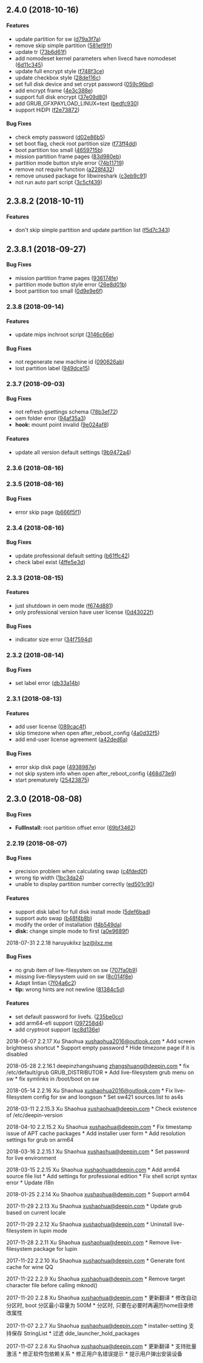 <a name=""></a>
##  2.4.0 (2018-10-16)


#### Features

*   update partition for sw ([d79a3f7a](https://github.com/linuxdeepin/deepin-install-reborn/commit/d79a3f7a2d864150f2e7b18a5d60b8d53daa1805))
*   remove skip simple partition ([581ef91f](https://github.com/linuxdeepin/deepin-install-reborn/commit/581ef91f1419b9f932556aa7312a839c04af8590))
*   update tr ([73b6d61f](https://github.com/linuxdeepin/deepin-install-reborn/commit/73b6d61f5bad3213b241418e79b803bf8591d41e))
*   add nomodeset kernel parameters when livecd have nomodeset ([6d11c345](https://github.com/linuxdeepin/deepin-install-reborn/commit/6d11c345018ee6eca9457b9fe90152eaebd78e51))
*   update full encrypt style ([f748f3ce](https://github.com/linuxdeepin/deepin-install-reborn/commit/f748f3ce0bc9db547ebe4742d579d5225257b622))
*   update checkbox style ([28de116c](https://github.com/linuxdeepin/deepin-install-reborn/commit/28de116cd0d42209d9c52f4dbed2d43d8028761a))
*   set full disk device and set crypt password ([059c96bd](https://github.com/linuxdeepin/deepin-install-reborn/commit/059c96bde6cbc2eb61d3d207558caa9f348388ab))
*   add encrypt frame ([4e3c388e](https://github.com/linuxdeepin/deepin-install-reborn/commit/4e3c388e3ca3a8675711133a28fde11b012b22f8))
*   support full disk encrypt ([37e09d80](https://github.com/linuxdeepin/deepin-install-reborn/commit/37e09d806488937a40945ef7aebaa9919a8e5a2c))
*   add GRUB_GFXPAYLOAD_LINUX=text ([bedfc930](https://github.com/linuxdeepin/deepin-install-reborn/commit/bedfc9305f2a50c2cb7ceb4dfee5165afd2ccd33))
*   support HiDPI ([f2e73872](https://github.com/linuxdeepin/deepin-install-reborn/commit/f2e7387297bd744198db22f7ebccb7965a77e8c6))

#### Bug Fixes

*   check empty password ([d02e86b5](https://github.com/linuxdeepin/deepin-install-reborn/commit/d02e86b55bef2b752baee1996f14a14e8304e3ea))
*   set boot flag, check root partition size ([f73ff4dd](https://github.com/linuxdeepin/deepin-install-reborn/commit/f73ff4dde64c9df945c914ce3a61a453e22569ff))
*   boot partition too small ([4659715b](https://github.com/linuxdeepin/deepin-install-reborn/commit/4659715bee27cc9a38fd4e8e4a5373d48c438e27))
*   mission partition frame pages ([83d980eb](https://github.com/linuxdeepin/deepin-install-reborn/commit/83d980ebf375365e5d1fdb422209b784047ac21d))
*   partition mode button style error ([74b11719](https://github.com/linuxdeepin/deepin-install-reborn/commit/74b11719429c009e59a55f16d3d214783618d852))
*   remove not require function ([a228f432](https://github.com/linuxdeepin/deepin-install-reborn/commit/a228f432f12271846b11028b38cc4cdfe0b472d6))
*   remove unused package for libwireshark ([c3eb9c91](https://github.com/linuxdeepin/deepin-install-reborn/commit/c3eb9c91dc2f87a89fc74b0e6d774840d6d0d383))
*   not run auto part script ([3c5cf439](https://github.com/linuxdeepin/deepin-install-reborn/commit/3c5cf439ba2fbef2c8cdbdf3b6218413429ec70c))



<a name=""></a>
##  2.3.8.2 (2018-10-11)


#### Features

*   don't skip simple partition and update partition list ([f5d7c343](https://github.com/linuxdeepin/deepin-install-reborn/commit/f5d7c34334a292ea91faf816f55fba811d0b08d1))



<a name=""></a>
##  2.3.8.1 (2018-09-27)


#### Bug Fixes

*   mission partition frame pages ([936174fe](https://github.com/linuxdeepin/deepin-install-reborn/commit/936174fe43fabcd78b84e152d429cc320f1ed8f0))
*   partition mode button style error ([26e8d01b](https://github.com/linuxdeepin/deepin-install-reborn/commit/26e8d01b7b8f7f472ef534c3697b33de902ae1bc))
*   boot partition too small ([0d9e9e6f](https://github.com/linuxdeepin/deepin-install-reborn/commit/0d9e9e6f63889e24bfaef9b57bc4342e8b5d2e80))



<a name="2.3.8"></a>
### 2.3.8 (2018-09-14)


#### Features

*   update mips inchroot script ([3146c66e](https://github.com/linuxdeepin/deepin-install-reborn/commit/3146c66eff592cfc16cc6b5f9718faa387ea5cc8))

#### Bug Fixes

*   not regenerate new machine id ([090626ab](https://github.com/linuxdeepin/deepin-install-reborn/commit/090626ab4fd66092b660801cb4e90fa6fdee997b))
*   lost partition label ([949dce15](https://github.com/linuxdeepin/deepin-install-reborn/commit/949dce15bb76c5755b99b66db7a3e186a508fdd0))



<a name="2.3.7"></a>
### 2.3.7 (2018-09-03)


#### Bug Fixes

*   not refresh gsettings schema ([78b3ef72](https://github.com/linuxdeepin/deepin-install-reborn/commit/78b3ef723ede586bde3668f778e42911ac944a06))
*   oem folder error ([94af35a3](https://github.com/linuxdeepin/deepin-install-reborn/commit/94af35a32d4a43e9dbe2259ab47c9882f5aca289))
* **hook:**  mount point invalid ([9e024af8](https://github.com/linuxdeepin/deepin-install-reborn/commit/9e024af869365cd5ce6bf7c720934e447a278e6e))

#### Features

*   update all version default settings ([9b9472a4](https://github.com/linuxdeepin/deepin-install-reborn/commit/9b9472a48b8696277725fca9d1cf25c46a0faddc))



<a name="2.3.6"></a>
### 2.3.6 (2018-08-16)




<a name="2.3.5"></a>
### 2.3.5 (2018-08-16)


#### Bug Fixes

*   error skip page ([b666f5f1](https://github.com/linuxdeepin/deepin-install-reborn/commit/b666f5f1bf6e3724309cb7ad135ee7a68335cf48))



<a name="2.3.4"></a>
### 2.3.4 (2018-08-16)


#### Bug Fixes

*   update professional default setting ([b61ffc42](https://github.com/linuxdeepin/deepin-install-reborn/commit/b61ffc4291c58459461eee5c9fca982452c12bf4))
*   check label exist ([4ffe5e3d](https://github.com/linuxdeepin/deepin-install-reborn/commit/4ffe5e3dce345007cb2e7ec652c81ab4c1f5b986))



<a name="2.3.3"></a>
### 2.3.3 (2018-08-15)


#### Features

*   just shutdown in oem mode ([f674d881](https://github.com/linuxdeepin/deepin-install-reborn/commit/f674d881be9de3df35a1ee763418d6fab149fae3))
*   only professional version have user license ([0d43022f](https://github.com/linuxdeepin/deepin-install-reborn/commit/0d43022f3a6a070f7effeabc439642aebaec65b6))

#### Bug Fixes

*   indicator size error ([34f7594d](https://github.com/linuxdeepin/deepin-install-reborn/commit/34f7594d6c517d56e099be1495c1002dd8d59b67))



<a name="2.3.2"></a>
### 2.3.2 (2018-08-14)


#### Bug Fixes

*   set label error ([db33a14b](https://github.com/linuxdeepin/deepin-install-reborn/commit/db33a14b1465658dbe91d1b42af8eb14094140aa))



<a name="2.3.1"></a>
### 2.3.1 (2018-08-13)


#### Features

*   add user license ([089cac4f](https://github.com/linuxdeepin/deepin-install-reborn/commit/089cac4fdcc7ecbb065b13d3efc03e9534e78378))
*   skip timezone when open after_reboot_config ([4a0d32f5](https://github.com/linuxdeepin/deepin-install-reborn/commit/4a0d32f558f82827db4198834c005df078bec200))
*   add end-user license agreement ([a42ded6a](https://github.com/linuxdeepin/deepin-install-reborn/commit/a42ded6a2963f0e309c5780f191f9281db73134b))

#### Bug Fixes

*   error skip disk page ([4938987e](https://github.com/linuxdeepin/deepin-install-reborn/commit/4938987eccaf638a7b1a19b0b3922e04c92ace28))
*   not skip system info when open after_reboot_config ([468d73e9](https://github.com/linuxdeepin/deepin-install-reborn/commit/468d73e96226a3af1dbc8e520f2c8ea3e5b545c7))
*   start prematurely ([25423875](https://github.com/linuxdeepin/deepin-install-reborn/commit/2542387550d142e2506da11536debc685c108456))



<a name=""></a>
##  2.3.0 (2018-08-08)


#### Bug Fixes

* **FullInstall:**  root partition offset error ([69bf3462](https://github.com/linuxdeepin/deepin-install-reborn/commit/69bf3462172fcd8efff481213352717410aab6cf))



<a name="2.2.19"></a>
### 2.2.19 (2018-08-07)


#### Bug Fixes

*   precision problem when calculating swap ([c4fded0f](https://github.com/linuxdeepin/deepin-install-reborn/commit/c4fded0ff4d2a2ba0177590d67ce51928fd8a07b))
*   wrong tip width ([1bc3da24](https://github.com/linuxdeepin/deepin-install-reborn/commit/1bc3da2484840137ee37993e37f3eb0cd9eb9071))
*   unable to display partition number correctly ([ed501c90](https://github.com/linuxdeepin/deepin-install-reborn/commit/ed501c90ebc089bf86d7e20ac0e32649d67bc8ab))

#### Features

*   support disk label for full disk install mode ([5def6bad](https://github.com/linuxdeepin/deepin-install-reborn/commit/5def6bad9a021eeb795dbeb803c57e02bb885a32))
*   support auto swap ([b48f4b8b](https://github.com/linuxdeepin/deepin-install-reborn/commit/b48f4b8bcdae27f17cc72eb9fbbd6cf1740a3e53))
*   modify the order of installation ([f4b549da](https://github.com/linuxdeepin/deepin-install-reborn/commit/f4b549da49eec1a78607f95874933b82f903b46e))
* **disk:**  change simple mode to first ([a0e9689f](https://github.com/linuxdeepin/deepin-install-reborn/commit/a0e9689fc7d8a545adde4c975c267fa0b8ef9530))


2018-07-31 2.2.18 haruyukilxz <lxz@ilxz.me>
#### Bug Fixes

*   no grub item of live-filesystem on sw ([707fa0b9](707fa0b9))
*   missing live-fileysystem uuid on sw ([8c014f8e](8c014f8e))
*   Adapt lintian ([7f04a6c2](7f04a6c2))
* **tip:**  wrong hints are not newline ([81384c5d](81384c5d))

#### Features

*   set default password for livefs. ([235be0cc](235be0cc))
*   add arm64-efi support ([097258d4](097258d4))
*   add cryptroot support ([ec8d136e](ec8d136e))

2018-06-07 2.2.17 Xu Shaohua <xushaohua2016@outlook.com>
    * Add screen brightness shortcut
    * Support empty password
    * Hide timezone page if it is disabled

2018-05-28 2.2.16.1 deepinzhangshuang <zhangshuang@deepin.com>
    * fix /etc/default/grub GRUB_DISTRIBUTOR
    * Add live-filesystem grub menu on sw
    * fix symlinks in /boot/boot on sw

2018-05-14 2.2.16 Xu Shaohua <xushaohua2016@outlook.com>
    * Fix live-filesystem config for sw and loongson
    * Set sw421 sources.list to as4s

2018-03-11 2.2.15.3 Xu Shaohua <xushaohua@deepin.com>
    * Check existence of /etc/deepin-version

2018-04-10 2.2.15.2 Xu Shaohua <xushaohua@deepin.com>
    * Fix timestamp issue of APT cache packages
    * Add installer user form
    * Add resolution settings for grub on arm64

2018-03-16 2.2.15.1 Xu Shaohua <xushaohua@deepin.com>
    * Set password for live environment

2018-03-15 2.2.15 Xu Shaohua <xushaohua@deepin.com>
    * Add arm64 source file list
    * Add settings for professional edition
    * Fix shell script syntax error
    * Update i18n

2018-01-25 2.2.14 Xu Shaohua <xushaohua@deepin.com>
	* Support arm64

2017-11-29 2.2.13 Xu Shaohua <xushaohua@deepin.com>
	* Update grub based on current locale

2017-11-29 2.2.12 Xu Shaohua <xushaohua@deepin.com>
	* Uninstall live-filesystem in lupin mode

2017-11-28 2.2.11 Xu Shaohua <xushaohua@deepin.com>
	* Remove live-filesystem package for lupin

2017-11-22 2.2.10 Xu Shaohua <xushaohua@deepin.com>
	* Generate font cache for wine QQ

2017-11-22 2.2.9 Xu Shaohua <xushaohua@deepin.com>
	* Remove target character file before calling mknod()

2017-11-20 2.2.8 Xu Shaohua <xushaohua@deepin.com>
	* 更新翻译
	* 修改自动分区时, boot 分区最小容量为 500M
	* 分区时, 只要在必要时再遍历home目录修改属性

2017-11-07 2.2.7 Xu Shaohua <xushaohua@deepin.com>
	* installer-setting 支持保存 StringList
	* 过滤 dde_launcher_hold_packages

2017-11-07 2.2.6 Xu Shaohua <xushaohua@deepin.com>
	* 更新翻译
	* 支持批量激活
	* 修正软件包依赖关系
	* 修正用户名错误提示
	* 提示用户弹出安装设备
